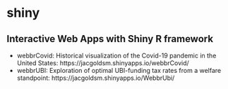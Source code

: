 # shiny
## Interactive Web Apps with Shiny R framework
<ul><li> webbrCovid: Historical visualization of the Covid-19 pandemic in the United States: https://jacgoldsm.shinyapps.io/webbrCovid/</li>
    <li> webbrUBI: Exploration of optimal UBI-funding tax rates from a welfare standpoint: https://jacgoldsm.shinyapps.io/WebbrUbi/</li></ul>
    
